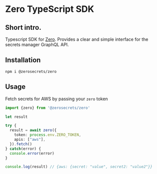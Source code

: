 # Zero TypeScript SDK

## Short intro.
Typescript SDK for [Zero](https://tryzero.com). Provides a clear and simple interface for the secrets manager GraphQL API.

## Installation
`npm i @zerosecrets/zero`

## Usage
Fetch secrets for AWS by passing your `zero` token

```typescript
import {zero} from '@zerosecrets/zero'

let result

try {
  result = await zero({
    token: process.env.ZERO_TOKEN,
    apis: ["aws"],
  }).fetch()
} catch(error) {
  console.error(error)
}

console.log(result) // {aws: {secret: "value", secret2: "value2"}}
```
